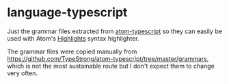 # language-typescript

Just the grammar files extracted from [atom-typescript](https://github.com/TypeStrong/atom-typescript) so they can easily be used with Atom's [Highlights](https://github.com/atom/highlights) syntax highlighter.

The grammar files were copied manually from https://github.com/TypeStrong/atom-typescript/tree/master/grammars, which is not the most sustainable route but I don't expect them to change very often.
